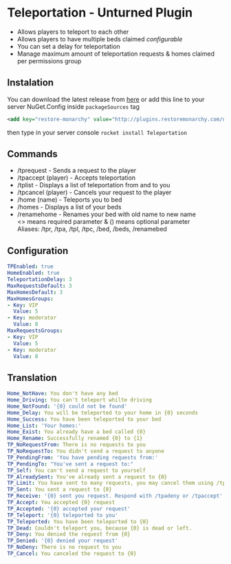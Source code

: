 # Teleportation - Unturned Plugin
* Allows players to teleport to each other
* Allows players to have multiple beds claimed *configurable*
* You can set a delay for teleportation
* Manage maximum amount of teleportation requests & homes claimed per permissions group

## Instalation
You can download the latest release from [here](https://github.com/RestoreMonarchy/Teleportation/releases) or add this line to your server NuGet.Config inside `packageSources` tag  
```xml
<add key="restore-monarchy" value="http://plugins.restoremonarchy.com/nuget" protocolVersion="2" />
```
then type in your server console `rocket install Teleportation`

## Commands
* /tprequest <player> - Sends a request to the player
* /tpaccept (player) - Accepts teleportation
* /tplist - Displays a list of teleportation from and to you
* /tpcancel (player) - Cancels your request to the player
* /home (name) - Teleports you to bed
* /homes - Displays a list of your beds
* /renamehome <oldName> <newName> - Renames your bed with old name to new name <br />
<> means required parameter & () means optional parameter  
Aliases: /tpr, /tpa, /tpl, /tpc, /bed, /beds, /renamebed

## Configuration
```yml
TPEnabled: true
HomeEnabled: true
TeleportationDelay: 3
MaxRequestsDefault: 3
MaxHomesDefault: 3
MaxHomesGroups:
- Key: VIP
  Value: 5
- Key: moderator
  Value: 8
MaxRequestsGroups:
- Key: VIP
  Value: 5
- Key: moderator
  Value: 8
```
## Translation
```yml
Home_NotHave: You don't have any bed
Home_Driving: You can't teleport whilte driving
Home_NotFound: '{0} could not be found'
Home_Delay: You will be teleported to your home in {0} seconds
Home_Success: You have been teleported to your bed
Home_List: 'Your homes:'
Home_Exist: You already have a bed called {0}
Home_Rename: Successfully renamed {0} to {1}
TP_NoRequestFrom: There is no requests to you
TP_NoRequestTo: You didn't send a request to anyone
TP_PendingFrom: 'You have pending requests from:'
TP_PendingTo: "You've sent a request to:"
TP_Self: You can't send a request to yourself
TP_AlreadySent: You've already sent a request to {0}
TP_Limit: You have sent to many requests, you may cancel them using /tpcancel
TP_Sent: You sent a request to {0}
TP_Receive: '{0} sent you request. Respond with /tpadeny or /tpaccept'
TP_Accept: You accepted {0} request
TP_Accepted: '{0} accepted your request'
TP_Teleport: '{0} teleported to you'
TP_Teleported: You have been teleported to {0}
TP_Dead: Couldn't teleport you, because {0} is dead or left.
TP_Deny: You denied the request from {0}
TP_Denied: '{0} denied your request'
TP_NoDeny: There is no request to you
TP_Cancel: You canceled the request to {0}
```
